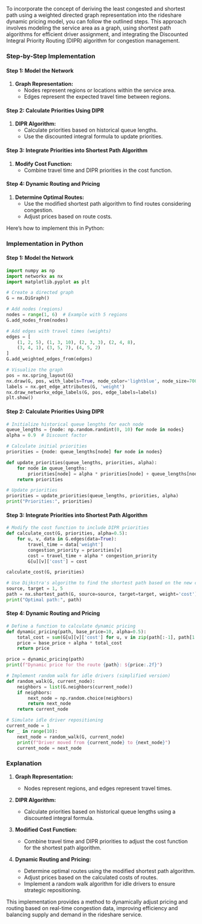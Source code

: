 To incorporate the concept of deriving the least congested and shortest path using a weighted directed graph representation into the rideshare dynamic pricing model, you can follow the outlined steps. This approach involves modeling the service area as a graph, using shortest path algorithms for efficient driver assignment, and integrating the Discounted Integral Priority Routing (DIPR) algorithm for congestion management.

### Step-by-Step Implementation

#### Step 1: Model the Network

1. **Graph Representation:**
   - Nodes represent regions or locations within the service area.
   - Edges represent the expected travel time between regions.

#### Step 2: Calculate Priorities Using DIPR

1. **DIPR Algorithm:**
   - Calculate priorities based on historical queue lengths.
   - Use the discounted integral formula to update priorities.

#### Step 3: Integrate Priorities into Shortest Path Algorithm

1. **Modify Cost Function:**
   - Combine travel time and DIPR priorities in the cost function.

#### Step 4: Dynamic Routing and Pricing

1. **Determine Optimal Routes:**
   - Use the modified shortest path algorithm to find routes considering congestion.
   - Adjust prices based on route costs.

Here’s how to implement this in Python:

### Implementation in Python

#### Step 1: Model the Network

```python
import numpy as np
import networkx as nx
import matplotlib.pyplot as plt

# Create a directed graph
G = nx.DiGraph()

# Add nodes (regions)
nodes = range(1, 6)  # Example with 5 regions
G.add_nodes_from(nodes)

# Add edges with travel times (weights)
edges = [
    (1, 2, 5), (1, 3, 10), (2, 3, 3), (2, 4, 8), 
    (3, 4, 1), (3, 5, 7), (4, 5, 2)
]
G.add_weighted_edges_from(edges)

# Visualize the graph
pos = nx.spring_layout(G)
nx.draw(G, pos, with_labels=True, node_color='lightblue', node_size=700, font_size=15)
labels = nx.get_edge_attributes(G, 'weight')
nx.draw_networkx_edge_labels(G, pos, edge_labels=labels)
plt.show()
```

#### Step 2: Calculate Priorities Using DIPR

```python
# Initialize historical queue lengths for each node
queue_lengths = {node: np.random.randint(0, 10) for node in nodes}
alpha = 0.9  # Discount factor

# Calculate initial priorities
priorities = {node: queue_lengths[node] for node in nodes}

def update_priorities(queue_lengths, priorities, alpha):
    for node in queue_lengths:
        priorities[node] = alpha * priorities[node] + queue_lengths[node]
    return priorities

# Update priorities
priorities = update_priorities(queue_lengths, priorities, alpha)
print("Priorities:", priorities)
```

#### Step 3: Integrate Priorities into Shortest Path Algorithm

```python
# Modify the cost function to include DIPR priorities
def calculate_cost(G, priorities, alpha=0.5):
    for u, v, data in G.edges(data=True):
        travel_time = data['weight']
        congestion_priority = priorities[v]
        cost = travel_time + alpha * congestion_priority
        G[u][v]['cost'] = cost

calculate_cost(G, priorities)

# Use Dijkstra's algorithm to find the shortest path based on the new cost
source, target = 1, 5
path = nx.shortest_path(G, source=source, target=target, weight='cost')
print("Optimal path:", path)
```

#### Step 4: Dynamic Routing and Pricing

```python
# Define a function to calculate dynamic pricing
def dynamic_pricing(path, base_price=10, alpha=0.5):
    total_cost = sum(G[u][v]['cost'] for u, v in zip(path[:-1], path[1:]))
    price = base_price + alpha * total_cost
    return price

price = dynamic_pricing(path)
print(f"Dynamic price for the route {path}: ${price:.2f}")

# Implement random walk for idle drivers (simplified version)
def random_walk(G, current_node):
    neighbors = list(G.neighbors(current_node))
    if neighbors:
        next_node = np.random.choice(neighbors)
        return next_node
    return current_node

# Simulate idle driver repositioning
current_node = 1
for _ in range(10):
    next_node = random_walk(G, current_node)
    print(f"Driver moved from {current_node} to {next_node}")
    current_node = next_node
```

### Explanation

1. **Graph Representation:**
   - Nodes represent regions, and edges represent travel times.

2. **DIPR Algorithm:**
   - Calculate priorities based on historical queue lengths using a discounted integral formula.

3. **Modified Cost Function:**
   - Combine travel time and DIPR priorities to adjust the cost function for the shortest path algorithm.

4. **Dynamic Routing and Pricing:**
   - Determine optimal routes using the modified shortest path algorithm.
   - Adjust prices based on the calculated costs of routes.
   - Implement a random walk algorithm for idle drivers to ensure strategic repositioning.

This implementation provides a method to dynamically adjust pricing and routing based on real-time congestion data, improving efficiency and balancing supply and demand in the rideshare service.